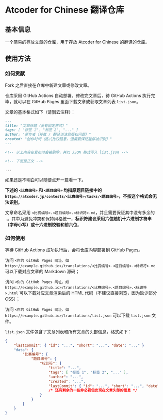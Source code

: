 # Atcoder for Chinese 翻译仓库

## 基本信息

一个简易的存放文章的仓库，用于存放 Atcoder for Chinese 的翻译的仓库。

## 使用方法

### 如何贡献

Fork 之后直接在仓库中新建文章或修改文章。

仓库采用 GitHub Actions 自动部署。修改完文章后，待 GitHub Actions 执行完毕，就可以在 GitHub Pages 里面下载文章或获取文章列表 `list.json`。

文章的基本格式如下（请删去注释）：

```markdown
---
title: "文章标题（没有固定格式）"
tags: [ "标签 1", "标签 2", "..." ]
author: "原作者（转载 / 翻译请注意版权问题）"
created: "创作时间（格式比较随意，但需要保证能够被识别）"
---

<!-- 以上内容在发布时会被删除，并以 JSON 格式写入 list.json -->

<!-- 下面是正文 -->

...
```

如果还是不明白可以随便点开一篇看一下。

**下述的 `<比赛编号>` 和 `<题目编号>` 均指原题目链接中的 `https://atcoder.jp/contests/<比赛编号>/tasks/<题目编号>`，不按这个格式会无法识别。**

文章命名采用 `<比赛编号>.<题目编号>.<标识符>.md`，并且需要保证其中没有多余的 `.`。其中为避免冲突和保持风格统一，**标识符建议采用六位随机十六进制字符串（字母小写）或十六进制校验和前六位**。

### 如何使用

等待 GitHub Actions 成功执行后，会将仓库内容部署到 GitHub Pages。

访问 `<你的 GitHub Pages 网址，如 https://example.github.io>/translations/<比赛编号>.<题目编号>.<标识符>.md` 可以下载对应文章的 Markdown 源码；

访问 `<你的 GitHub Pages 网址，如 https://example.github.io>/translations/<比赛编号>.<题目编号>.<标识符>.html` 可以下载对应文章渲染后的 HTML 代码（不建议直接浏览，因为缺少部分 CSS）；

访问 `<你的 GitHub Pages 网址，如 https://example.github.io>/translations/list.json` 可以下载 `list.json` 文件。

`list.json` 文件包含了文章列表和所有文章的头部信息，格式如下：

```json
{
    "lastCommit": { "id": "...", "short": "...", "date": "..." }
    "data": {
        "比赛编号": {
            "题目编号": {
                "标识符": {
                    "title": "...",
                    "tags": [ "标签 1", "标签 2", "..." ],
                    "author": "...",
                    "created": "...",
                    "lastCommit": { "id": "...", "short": "...", "date": "..." }
                    /* 还有剩余的一些非必要但出现在文章头部的信息 */
                }
            }
        }
    }
}
```
